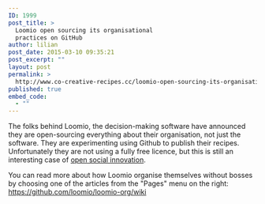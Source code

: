 ```yaml
---
ID: 1999
post_title: >
  Loomio open sourcing its organisational
  practices on GitHub
author: lilian
post_date: 2015-03-10 09:35:21
post_excerpt: ""
layout: post
permalink: >
  http://www.co-creative-recipes.cc/loomio-open-sourcing-its-organisational-practices-on-github/
published: true
embed_code:
  - ""
---
```

The folks behind Loomio, the decision-making software have announced they are open-sourcing everything about their organisation, not just the software. They are experimenting using Github to publish their recipes. Unfortunately they are not using a fully free licence, but this is still an interesting case of [open social innovation][1].<!--more-->

<div class="markdown-body">
  You can read more about how Loomio organise themselves without bosses by choosing one of the articles from the "Pages" menu on the right: <a href="https://github.com/loomio/loomio-org/wiki">https://github.com/loomio/loomio-org/wiki</a>
</div>

 [1]: http://www.co-creative-recipes.cc/open-social-innovation/ "Open Social Innovation"